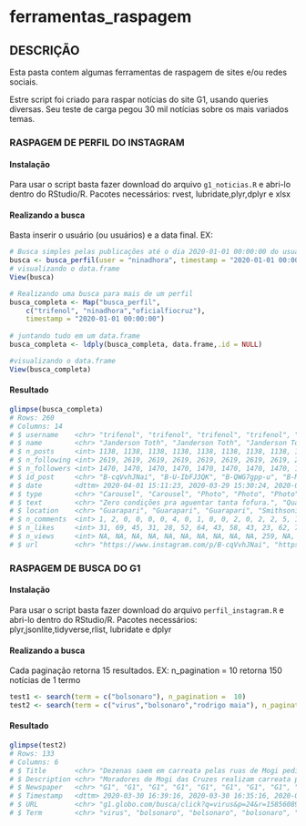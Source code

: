 # ferramentas_raspagem
## DESCRIÇÃO

Esta pasta contem algumas ferramentas de raspagem de sites e/ou redes sociais.

Estre script foi criado para raspar notícias do site G1, usando queries diversas. Seu teste de carga pegou 30 mil notícias sobre os mais variados temas. 


### RASPAGEM DE PERFIL DO INSTAGRAM

#### Instalação

Para usar o script basta fazer download do arquivo ``` g1_noticias.R ``` e abri-lo dentro do RStudio/R.
Pacotes necessários: rvest, lubridate,plyr,dplyr e xlsx


#### Realizando a busca
Basta inserir o usuário (ou usuários) e a data final. EX:
``` r
# Busca simples pelas publicações até o dia 2020-01-01 00:00:00 do usuário "ninadhora".
busca <- busca_perfil(user = "ninadhora", timestamp = "2020-01-01 00:00:00")
# visualizando o data.frame
View(busca)

# Realizando uma busca para mais de um perfil
busca_completa <- Map("busca_perfil",
    c("trifenol", "ninadhora","oficialfiocruz"), 
    timestamp = "2020-01-01 00:00:00")
    
# juntando tudo em um data.frame
busca_completa <- ldply(busca_completa, data.frame,.id = NULL)

#visualizando o data.frame
View(busca_completa)
```


#### Resultado
``` r
glimpse(busca_completa)
# Rows: 260
# Columns: 14
# $ username    <chr> "trifenol", "trifenol", "trifenol", "trifenol", "trifenol", "trifenol", "trifenol", "trifenol", "tri…
# $ name        <chr> "Janderson Toth", "Janderson Toth", "Janderson Toth", "Janderson Toth", "Janderson Toth", "Janderson…
# $ n_posts     <int> 1138, 1138, 1138, 1138, 1138, 1138, 1138, 1138, 1138, 1138, 1138, 1138, 1138, 1138, 1138, 1138, 1138…
# $ n_following <int> 2619, 2619, 2619, 2619, 2619, 2619, 2619, 2619, 2619, 2619, 2619, 2619, 2619, 2619, 2619, 2619, 2619…
# $ n_followers <int> 1470, 1470, 1470, 1470, 1470, 1470, 1470, 1470, 1470, 1470, 1470, 1470, 1470, 1470, 1470, 1470, 1470…
# $ id_post     <chr> "B-cqVvhJNai", "B-U-IbFJ3QK", "B-QWG7gpp-u", "B-MwqQYJt3u", "B-IAzuxpFAC", "B98X-Wtpm9X", "B9uopjypT…
# $ date        <dttm> 2020-04-01 15:11:23, 2020-03-29 15:30:24, 2020-03-27 20:23:43, 2020-03-26 10:58:46, 2020-03-24 14:4…
# $ type        <chr> "Carousel", "Carousel", "Photo", "Photo", "Photo", "Photo", "Photo", "Photo", "Photo", "Photo", "Vid…
# $ text        <chr> "Zero condições pra aguentar tanta fofura.", "Quarentena na roça tem suas vantagens.", "Aqui temos u…
# $ location    <chr> "Guarapari", "Guarapari", "Guarapari", "Smithsonian's National Museum of Natural History", "Guarapar…
# $ n_comments  <int> 1, 2, 0, 0, 0, 0, 4, 0, 1, 0, 0, 2, 0, 2, 2, 5, 1, 0, 1, 2, 0, 2, 2, 5, 3, 0, 1, 0, 1, 1, 10, 0, 3, …
# $ n_likes     <int> 31, 69, 45, 31, 28, 52, 64, 43, 58, 43, 23, 62, 71, 56, 58, 64, 38, 14, 42, 53, 44, 62, 49, 101, 69,…
# $ n_views     <int> NA, NA, NA, NA, NA, NA, NA, NA, NA, NA, 259, NA, NA, 246, NA, NA, NA, NA, NA, NA, NA, NA, NA, NA, NA…
# $ url         <chr> "https://www.instagram.com/p/B-cqVvhJNai", "https://www.instagram.com/p/B-U-IbFJ3QK", "https://www.i…
```


### RASPAGEM DE BUSCA DO G1

#### Instalação

Para usar o script basta fazer download do arquivo ``` perfil_instagram.R ``` e abri-lo dentro do RStudio/R.
Pacotes necessários: plyr,jsonlite,tidyverse,rlist, lubridate e dplyr


#### Realizando a busca
Cada paginação retorna 15 resultados. EX: n_pagination = 10 retorna 150 notícias de 1 termo
``` r
test1 <- search(term = c("bolsonaro"), n_pagination =  10)
test2 <- search(term = c("virus","bolsonaro","rodrigo maia"), n_pagination =  3)
```


#### Resultado
``` r
glimpse(test2)
# Rows: 133
# Columns: 6
# $ Title       <chr> "Dezenas saem em carreata pelas ruas de Mogi pedindo reabertura de comércios fechados por causa do c…
# $ Description <chr> "Moradores de Mogi das Cruzes realizam carreata pela reabertura dos comércios\nNo fim da manhã desta…
# $ Newspaper   <chr> "G1", "G1", "G1", "G1", "G1", "G1", "G1", "G1", "G1", "G1", "G1", "Jornal Hoje", "G1", "Meio Dia Par…
# $ Timestamp   <dttm> 2020-03-30 16:39:16, 2020-03-30 16:35:16, 2020-03-30 16:31:16, 2020-03-30 15:57:16, 2020-03-30 15:5…
# $ URL         <chr> "g1.globo.com/busca/click?q=virus&p=24&r=1585608958287&u=https%3A%2F%2Fg1.globo.com%2Fsp%2Fmogi-das-…
# $ Term        <chr> "virus", "bolsonaro", "bolsonaro", "bolsonaro", "virus", "virus", "virus", "virus", "bolsonaro", "vi…
```
